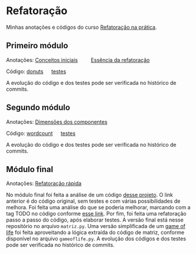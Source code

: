 # Refatoração

Minhas anotações e códigos do curso [Refatoração na prática](https://henriquebastos.net/produtos/refatoracao-na-pratica/).

## Primeiro módulo

Anotações: [Conceitos iniciais](aulas/01_conceitos_iniciais.md) &emsp;&emsp; [Essência da refatoração](aulas/02_essencia_refatoracao.md)

Código: [donuts](code/donuts.py) &emsp; [testes](code/tests/test_donuts.py)

A evolução do código e dos testes pode ser verificada no histórico de commits.

## Segundo módulo

Anotações: [Dimensões dos componentes](aulas/03_dimensoes_componentes.md)

Código: [wordcount](code/wordcount.py) &emsp; [testes](code/tests/test_wordcount.py)

A evolução do código e dos testes pode ser verificada no histórico de commits.

## Módulo final

Anotações: [Refatoração rápida](aulas/04_refatoracao_rapida.md)

No módulo final foi feita a análise de um código [desse projeto](https://github.com/henriquebastos/changeMatrix/tree/460de003d4663a4480274cda159ce871bb20a89e). O link anterior é do código original, sem testes e com várias possibilidades de melhora. Foi feita uma análise do que se poderia melhorar, marcando com a tag TODO no código conforme [esse link](https://github.com/henriquebastos/changeMatrix/tree/f9d8da91866b3c3942f3e5bc213b662a4c0a50e5). Por fim, foi feita uma refatoração passo a passo do código, após elaborar testes. A versão final está nesse repositório no arquivo `matriz.py`. Uma versão simplificada de um [game of life](https://en.wikipedia.org/wiki/Conway%27s_Game_of_Life) foi feita aproveitando a lógica extraída do código de matriz, conforme disponível no arquivo `gameoflife.py`. A evolução dos códigos e dos testes pode ser verificada no histórico de commits.